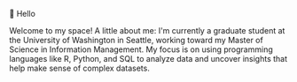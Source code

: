 👋 Hello

Welcome to my space! A little about me: I'm currently a graduate student at the University of Washington in Seattle, working toward my Master of Science in Information Management. My focus is on using programming languages like R, Python, and SQL to analyze data and uncover insights that help make sense of complex datasets.
  

<!---
chan571/chan571 is a ✨ special ✨ repository because its `README.md` (this file) appears on your GitHub profile.
You can click the Preview link to take a look at your changes.
--->
